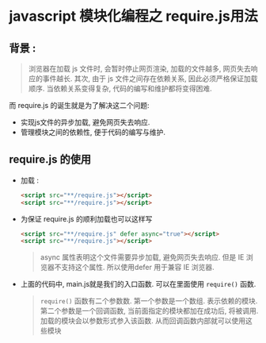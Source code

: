 # javascript 模块化编程之 require.js用法

## 背景 :

> 浏览器在加载 js 文件时, 会暂时停止网页渲染, 加载的文件越多, 网页失去响应的事件越长. 其次, 由于 js 文件之间存在依赖关系, 因此必须严格保证加载顺序. 当依赖关系变得复杂, 代码的编写和维护都将变得困难.

而 require.js 的诞生就是为了解决这二个问题:

- 实现js文件的异步加载, 避免网页失去响应.
- 管理模块之间的依赖性, 便于代码的编写与维护.

## require.js 的使用

- 加载 :

  ```html
  <script src="**/require.js"></script>
  <script src="**/require.js"></script>
  ```

- 为保证 require.js 的顺利加载也可以这样写

  ```html
  <script src="**/require.js" defer async="true"></script>
  <script src="**/require.js"></script>
  ```

  > async 属性表明这个文件需要异步加载, 避免网页失去响应. 但是 IE 浏览器不支持这个属性. 所以使用defer 用于兼容 IE 浏览器.


- 上面的代码中, main.js就是我们的入口函数. 可以在里面使用 `require()` 函数.

  > `require()` 函数有二个参数数. 第一个参数是一个数组. 表示依赖的模块. 第二个参数是一个回调函数, 当前面指定的模块都加在成功后, 将被调用. 加载的模块会以参数形式参入该函数. 从而回调函数内部就可以使用这些模块

